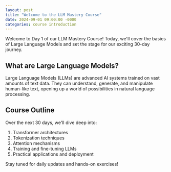 ```yaml
---
layout: post
title: "Welcome to the LLM Mastery Course"
date: 2024-09-01 09:00:00 -0000
categories: course introduction
---
```


Welcome to Day 1 of our LLM Mastery Course! Today, we'll cover the basics of Large Language Models and set the stage for our exciting 30-day journey.

## What are Large Language Models?

Large Language Models (LLMs) are advanced AI systems trained on vast amounts of text data. They can understand, generate, and manipulate human-like text, opening up a world of possibilities in natural language processing.

## Course Outline

Over the next 30 days, we'll dive deep into:

1. Transformer architectures
2. Tokenization techniques
3. Attention mechanisms
4. Training and fine-tuning LLMs
5. Practical applications and deployment

Stay tuned for daily updates and hands-on exercises!
